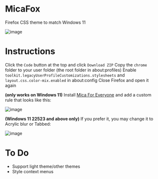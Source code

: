 # MicaFox
Firefox CSS theme to match Windows 11

![image](https://user-images.githubusercontent.com/33189136/161385464-29b5f487-1f17-442f-bda4-36db3a37f78e.png)

# Instructions
Click the `Code` button at the top and click `Download ZIP`
Copy the `chrome` folder to your user folder (the root folder in about:profiles)
Enable `toolkit.legacyUserProfileCustomizations.stylesheets` and `layout.css.color-mix.enabled` in about:config
Close Firefox and open it again

**(only works on Windows 11)** Install [Mica For Everyone](https://github.com/minusium/MicaForEveryone) and add a custom rule that looks like this:

![image](https://user-images.githubusercontent.com/33189136/161386277-f0bc4584-99cd-4476-97a8-c84cf874a8f5.png)

**(Windows 11 22523 and above only)** If you prefer it, you may change it to Acrylic blur or Tabbed:

![image](https://user-images.githubusercontent.com/33189136/161386474-b37c28cb-5425-45d6-b605-8476fddf996e.png)

# To Do
- Support light theme/other themes
- Style context menus
